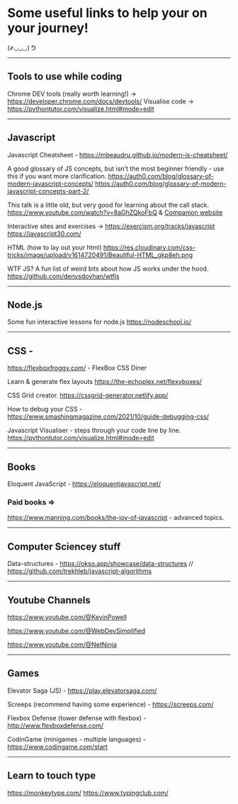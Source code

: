 # Some useful links to help your on your journey! 

(҂◡_◡) ᕤ

---

## Tools to use while coding

Chrome DEV tools (really worth learning!) ->  https://developer.chrome.com/docs/devtools/
Visualise code -> https://pythontutor.com/visualize.html#mode=edit


--- 
## Javascript 

Javascript Cheatsheet - https://mbeaudru.github.io/modern-js-cheatsheet/

A good glossary of JS concepts, but isn't the most beginner friendly - use this if you want more clarification. 
https://auth0.com/blog/glossary-of-modern-javascript-concepts/
https://auth0.com/blog/glossary-of-modern-javascript-concepts-part-2/

This talk is a little old, but very good for learning about the call stack. 
https://www.youtube.com/watch?v=8aGhZQkoFbQ
& [Companion website ](http://latentflip.com/loupe/?code=JC5vbignYnV0dG9uJywgJ2NsaWNrJywgZnVuY3Rpb24gb25DbGljaygpIHsKICAgIHNldFRpbWVvdXQoZnVuY3Rpb24gdGltZXIoKSB7CiAgICAgICAgY29uc29sZS5sb2coJ1lvdSBjbGlja2VkIHRoZSBidXR0b24hJyk7ICAgIAogICAgfSwgMjAwMCk7Cn0pOwoKY29uc29sZS5sb2coIkhpISIpOwoKc2V0VGltZW91dChmdW5jdGlvbiB0aW1lb3V0KCkgewogICAgY29uc29sZS5sb2coIkNsaWNrIHRoZSBidXR0b24hIik7Cn0sIDUwMDApOwoKY29uc29sZS5sb2coIldlbGNvbWUgdG8gbG91cGUuIik7!!!PGJ1dHRvbj5DbGljayBtZSE8L2J1dHRvbj4%3D)


Interactive sites and exercises -> 
https://exercism.org/tracks/javascript
https://javascript30.com/

HTML (how to lay out your html)
https://res.cloudinary.com/css-tricks/image/upload/v1614720491/Beautiful-HTML_gkp8eh.png

WTF JS? A fun list of weird bits about how JS works under the hood. 
https://github.com/denysdovhan/wtfjs

---
## Node.js

Some fun interactive lessons for node.js https://nodeschool.io/


---
## CSS - 
https://flexboxfroggy.com/ - FlexBox
CSS Diner

Learn & generate flex layouts
https://the-echoplex.net/flexyboxes/

CSS Grid creator. 
https://cssgrid-generator.netlify.app/

How to debug your CSS - 
https://www.smashingmagazine.com/2021/10/guide-debugging-css/

Javascript Visualiser - steps through your code line by line. 
https://pythontutor.com/visualize.html#mode=edit

---
## Books 

Eloquent JavaScript - https://eloquentjavascript.net/ 


### Paid books =>

https://www.manning.com/books/the-joy-of-javascript -  advanced topics. 

---
## Computer Sciencey stuff

Data-structures - https://okso.app/showcase/data-structures 
//
 https://github.com/trekhleb/javascript-algorithms

---
## Youtube Channels
https://www.youtube.com/@KevinPowell

https://www.youtube.com/@WebDevSimplified

https://www.youtube.com/@NetNinja

---

## Games 

Elevator Saga (JS) - https://play.elevatorsaga.com/


Screeps (recommend having some experience) - https://screeps.com/

Flexbox Defense (tower defense with flexbox) - http://www.flexboxdefense.com/

CodinGame (minigames - multiple languages) - https://www.codingame.com/start

---
## Learn to touch type 
https://monkeytype.com/
https://www.typingclub.com/